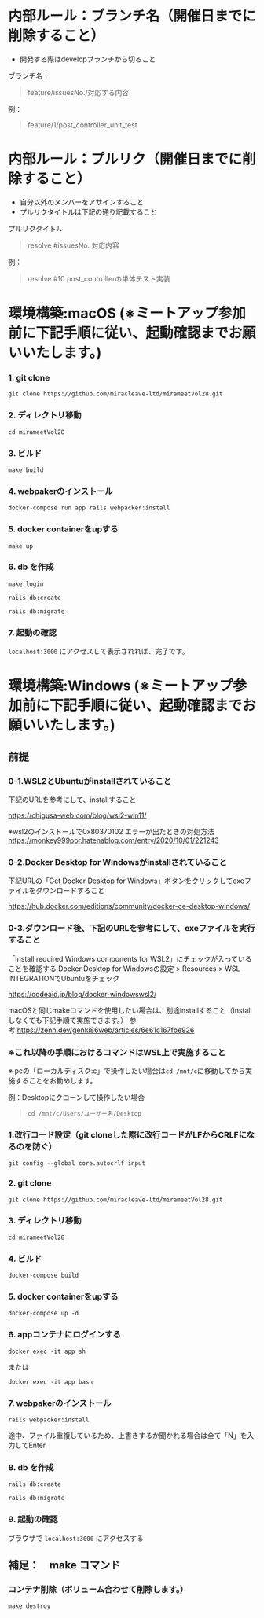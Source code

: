 # 内部ルール：ブランチ名（開催日までに削除すること）
- 開発する際はdevelopブランチから切ること

ブランチ名：
> feature/issuesNo./対応する内容

例：
> feature/1/post_controller_unit_test

# 内部ルール：プルリク（開催日までに削除すること）
- 自分以外のメンバーをアサインすること
- プルリクタイトルは下記の通り記載すること

プルリクタイトル
> resolve #issuesNo. 対応内容

例：
> resolve #10 post_controllerの単体テスト実装


# 環境構築:macOS (※ミートアップ参加前に下記手順に従い、起動確認までお願いいたします。)

### 1. git clone
`git clone https://github.com/miracleave-ltd/mirameetVol28.git`

###  2. ディレクトリ移動
`cd mirameetVol28`

###  3. ビルド
`make build`

### 4. webpakerのインストール

`docker-compose run app rails webpacker:install`

### 5. docker containerをupする
`make up`

### 6. db を作成
`make login`

`rails db:create`

`rails db:migrate`

### 7. 起動の確認
`localhost:3000`
にアクセスして表示されれば、完了です。

# 環境構築:Windows (※ミートアップ参加前に下記手順に従い、起動確認までお願いいたします。)
## 前提
### 0-1.WSL2とUbuntuがinstallされていること
下記のURLを参考にして、installすること

https://chigusa-web.com/blog/wsl2-win11/

※wsl2のインストールで0x80370102 エラーが出たときの対処方法 
https://monkey999por.hatenablog.com/entry/2020/10/01/221243


### 0-2.Docker Desktop for Windowsがinstallされていること
下記URLの「Get Docker Desktop for Windows」ボタンをクリックしてexeファイルをダウンロードすること

https://hub.docker.com/editions/community/docker-ce-desktop-windows/


### 0-3.ダウンロード後、下記のURLを参考にして、exeファイルを実行すること
「Install required Windows components for WSL2」にチェックが入っていることを確認する
Docker Desktop for Windowsの設定 > Resources > WSL INTEGRATIONでUbuntuをチェック

https://codeaid.jp/blog/docker-windowswsl2/

macOSと同じmakeコマンドを使用したい場合は、別途installすること（installしなくても下記手順で実施できます。）
参考:https://zenn.dev/genki86web/articles/6e61c167fbe926


### ※これ以降の手順におけるコマンドはWSL上で実施すること
※ pcの「ローカルディスク:c」で操作したい場合は`cd /mnt/c`に移動してから実施することをお勧めします。

例：Desktopにクローンして操作したい場合
> `cd /mnt/c/Users/ユーザー名/Desktop`

### 1.改行コード設定（git cloneした際に改行コードがLFからCRLFになるのを防ぐ）
`git config --global core.autocrlf input`

### 2. git clone
`git clone https://github.com/miracleave-ltd/mirameetVol28.git`

### 3. ディレクトリ移動
`cd mirameetVol28`

### 4. ビルド
`docker-compose build`

### 5. docker containerをupする
`docker-compose up -d`

### 6. appコンテナにログインする
`docker exec -it app sh`
 
または

`docker exec -it app bash`

### 7. webpakerのインストール
`rails webpacker:install`

途中、ファイル重複しているため、上書きするか聞かれる場合は全て「N」を入力してEnter

### 8. db を作成
`rails db:create`

`rails db:migrate`

### 9. 起動の確認
ブラウザで
`localhost:3000`
にアクセスする

## 補足：　make コマンド
### コンテナ削除（ボリューム合わせて削除します。）
`make destroy`

